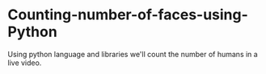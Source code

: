 # Counting-number-of-faces-using-Python
Using python language and libraries we'll count the number of humans in a live video.
